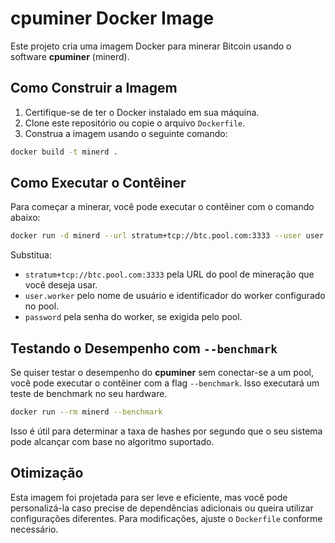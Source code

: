 # cpuminer Docker Image

Este projeto cria uma imagem Docker para minerar Bitcoin usando o software **cpuminer** (minerd).

## Como Construir a Imagem

1. Certifique-se de ter o Docker instalado em sua máquina.
2. Clone este repositório ou copie o arquivo `Dockerfile`.
3. Construa a imagem usando o seguinte comando:

```bash
docker build -t minerd .
```

## Como Executar o Contêiner

Para começar a minerar, você pode executar o contêiner com o comando abaixo:

```bash
docker run -d minerd --url stratum+tcp://btc.pool.com:3333 --user user.worker --pass password
```

Substitua:
- `stratum+tcp://btc.pool.com:3333` pela URL do pool de mineração que você deseja usar.
- `user.worker` pelo nome de usuário e identificador do worker configurado no pool.
- `password` pela senha do worker, se exigida pelo pool.

## Testando o Desempenho com `--benchmark`

Se quiser testar o desempenho do **cpuminer** sem conectar-se a um pool, você pode executar o contêiner com a flag `--benchmark`. Isso executará um teste de benchmark no seu hardware.

```bash
docker run --rm minerd --benchmark
```

Isso é útil para determinar a taxa de hashes por segundo que o seu sistema pode alcançar com base no algoritmo suportado.

## Otimização

Esta imagem foi projetada para ser leve e eficiente, mas você pode personalizá-la caso precise de dependências adicionais ou queira utilizar configurações diferentes. Para modificações, ajuste o `Dockerfile` conforme necessário.
